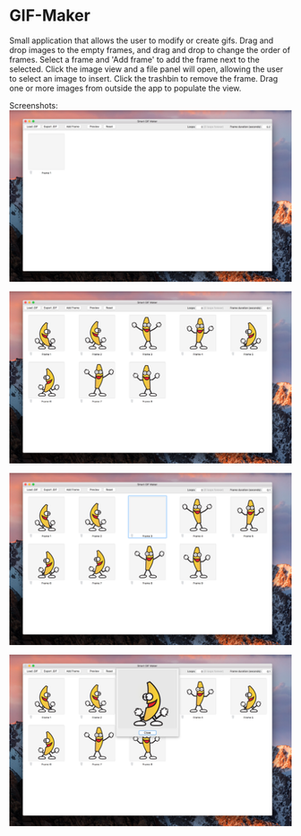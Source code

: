 # GIF-Maker
Small application that allows the user to modify or create gifs. Drag and drop images to the empty frames, and drag and drop to change the order of frames.
Select a frame and 'Add frame' to add the frame next to the selected. Click the image view and a file panel will open, allowing the user to select an image to insert. Click the trashbin to remove the frame. Drag one or more images from outside the app to populate the view.


Screenshots:
![New window](Screenshots/ss1.png)

![Loaded gif](Screenshots/ss2.png)

![New frame added to gif](Screenshots/ss3.png)

![Preview of gif being shown](Screenshots/ss4.png)
